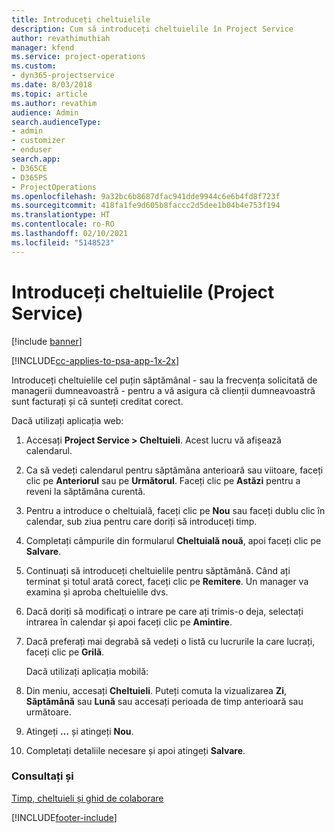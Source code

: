 ```yaml
---
title: Introduceți cheltuielile
description: Cum să introduceți cheltuielile în Project Service
author: revathimuthiah
manager: kfend
ms.service: project-operations
ms.custom:
- dyn365-projectservice
ms.date: 8/03/2018
ms.topic: article
ms.author: revathim
audience: Admin
search.audienceType:
- admin
- customizer
- enduser
search.app:
- D365CE
- D365PS
- ProjectOperations
ms.openlocfilehash: 9a32bc6b8687dfac941dde9944c6e6b4fd8f723f
ms.sourcegitcommit: 418fa1fe9d605b8faccc2d5dee1b04b4e753f194
ms.translationtype: HT
ms.contentlocale: ro-RO
ms.lasthandoff: 02/10/2021
ms.locfileid: "5148523"
---
```

# <a name="enter-expenses-project-service"></a>Introduceți cheltuielile (Project Service)

[!include [banner](../includes/psa-now-project-operations.md)]

[!INCLUDE[cc-applies-to-psa-app-1x-2x](../includes/cc-applies-to-psa-app-1x-2x.md)]

Introduceți cheltuielile cel puțin săptămânal - sau la frecvența solicitată de managerii dumneavoastră - pentru a vă asigura că clienții dumneavoastră sunt facturați și că sunteți creditat corect.  
  
 Dacă utilizați aplicația web:  
  
1. Accesați **Project Service > Cheltuieli**. Acest lucru vă afișează calendarul.  
  
2. Ca să vedeți calendarul pentru săptămâna anterioară sau viitoare, faceți clic pe **Anteriorul** sau pe **Următorul**. Faceți clic pe **Astăzi** pentru a reveni la săptămâna curentă.  
  
3. Pentru a introduce o cheltuială, faceți clic pe **Nou** sau faceți dublu clic în calendar, sub ziua pentru care doriți să introduceți timp.  
  
4. Completați câmpurile din formularul **Cheltuială nouă**, apoi faceți clic pe **Salvare**.  
  
5. Continuați să introduceți cheltuielile pentru săptămână. Când ați terminat și totul arată corect, faceți clic pe **Remitere**. Un manager va examina și aproba cheltuielile dvs.  
  
6. Dacă doriți să modificați o intrare pe care ați trimis-o deja, selectați intrarea în calendar și apoi faceți clic pe **Amintire**.  
  
7. Dacă preferați mai degrabă să vedeți o listă cu lucrurile la care lucrați, faceți clic pe **Grilă**.  
  
   Dacă utilizați aplicația mobilă:  
  
8. Din meniu, accesați **Cheltuieli**.     Puteți comuta la vizualizarea **Zi**, **Săptămână** sau **Lună** sau accesați perioada de timp anterioară sau următoare.  
  
9. Atingeți **…** și atingeți **Nou**.  
  
10. Completați detaliile necesare și apoi atingeți **Salvare**.  
  
### <a name="see-also"></a>Consultați și  
 [Timp, cheltuieli și ghid de colaborare](../psa/time-expense-collaboration-guide.md)


[!INCLUDE[footer-include](../includes/footer-banner.md)]